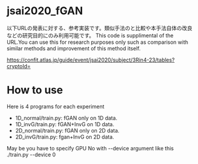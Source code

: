# jsai2020_fGAN
以下URLの発表に対する、参考実装です。類似手法のと比較や本手法自体の改良などの研究目的にのみ利用可能です。
This code is supplimental of the URL.You can use this for research purposes only such as comparison with similar methods and improvement of this method itself. 

https://confit.atlas.jp/guide/event/jsai2020/subject/3Rin4-23/tables?cryptoId=


# How to use
Here is 4 programs for each experiment

- 1D_normal/train.py:  fGAN only on 1D data.
- 1D_invG/train.py: fGAN+InvG on 1D data.
- 2D_normal/train.py: fGAN only on 2D data.
- 2D_invG/train.py:  fgan+InvG on 2D data.

May be you have to specify GPU No with --device argument like this
 ./train.py --device 0

